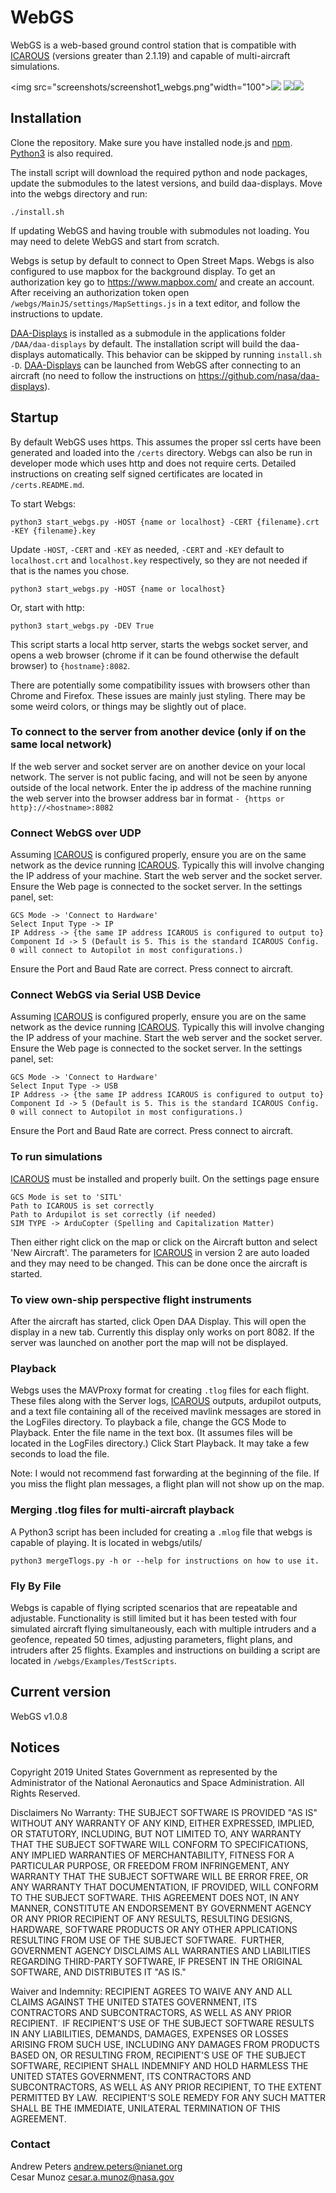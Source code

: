 # WebGS

WebGS is a web-based ground control station that is compatible with [ICAROUS](https://github.com/nasa/icarous) (versions greater than 2.1.19) and capable of multi-aircraft simulations.

<img src="screenshots/screenshot1_webgs.png"width="100">![](screenshots/screenshot2_webgs.png)
![](screenshots/screenshot4_webgs.png)![](screenshots/screenshot3_webgs.png)

## Installation

Clone the repository.
Make sure you have installed node.js and [npm](https://www.npmjs.com/get-npm).
[Python3](https://www.python.org/downloads/) is also required.

The install script will download the required python and node packages, update the submodules to the latest versions, and build daa-displays.
Move into the webgs directory and run:

    ./install.sh

If updating WebGS and having trouble with submodules not loading. You may need to delete WebGS and start from scratch.

Webgs is setup by default to connect to Open Street Maps. Webgs is also configured to use mapbox for the background display. To get an authorization key go to <https://www.mapbox.com/> and create an account. After receiving an authorization token open `/webgs/MainJS/settings/MapSettings.js` in a text editor, and follow the instructions to update.

[DAA-Displays](https://github.com/nasa/daa-displays) is installed as a submodule in the applications folder `/DAA/daa-displays` by default. The installation script will build the daa-displays automatically. This behavior can be skipped by running `install.sh -D`. [DAA-Displays](https://github.com/nasa/daa-displays) can be launched from WebGS after connecting to an aircraft (no need to follow the instructions on <https://github.com/nasa/daa-displays>).

## Startup
By default WebGS uses https. This assumes the proper ssl certs have been generated and loaded into the `/certs` directory. Webgs can also be run in developer mode which uses http and does not require certs. Detailed instructions on creating self signed certificates are located in `/certs.README.md`.

To start Webgs:

    python3 start_webgs.py -HOST {name or localhost} -CERT {filename}.crt -KEY {filename}.key

Update `-HOST`, `-CERT` and `-KEY` as needed, `-CERT` and `-KEY` default to `localhost.crt` and `localhost.key` respectively, so they are not needed if that is the names you chose.

    python3 start_webgs.py -HOST {name or localhost}

Or, start with http:

    python3 start_webgs.py -DEV True

This script starts a local http server, starts the webgs socket server, and opens a web browser (chrome if it can be found otherwise the default browser) to `{hostname}:8082`.

There are potentially some compatibility issues with browsers other than Chrome and Firefox. These issues are mainly just styling. There may be some weird colors, or things may be slightly out of place.

### To connect to the server from another device (only if on the same local network)

If the web server and socket server are on another device on your local network. The server is not public facing, and will not be seen by anyone outside of the local network. Enter the ip address of the machine running the web server into the browser address bar in format `- {https or http}://<hostname>:8082`

### Connect WebGS over UDP

Assuming [ICAROUS](https://github.com/nasa/icarous) is configured properly, ensure you are on the same network as the device running [ICAROUS](https://github.com/nasa/icarous). Typically this will involve changing the IP address of your machine. Start the web server and the socket server. Ensure the Web page is connected to the socket server. In the settings panel, set:

    GCS Mode -> 'Connect to Hardware'
    Select Input Type -> IP
    IP Address -> {the same IP address ICAROUS is configured to output to}
    Component Id -> 5 (Default is 5. This is the standard ICAROUS Config. 0 will connect to Autopilot in most configurations.)

Ensure the Port and Baud Rate are correct. Press connect to aircraft.

### Connect WebGS via Serial USB Device

Assuming [ICAROUS](https://github.com/nasa/icarous) is configured properly, ensure you are on the same network as the device running [ICAROUS](https://github.com/nasa/icarous). Typically this will involve changing the IP address of your machine. Start the web server and the socket server. Ensure the Web page is connected to the socket server. In the settings panel, set:

    GCS Mode -> 'Connect to Hardware'
    Select Input Type -> USB
    IP Address -> {the same IP address ICAROUS is configured to output to}
    Component Id -> 5 (Default is 5. This is the standard ICAROUS Config. 0 will connect to Autopilot in most configurations.)

Ensure the Port and Baud Rate are correct. Press connect to aircraft.

### To run simulations

[ICAROUS](https://github.com/nasa/icarous) must be installed and properly built. On the settings page ensure

    GCS Mode is set to 'SITL'
    Path to ICAROUS is set correctly
    Path to Ardupilot is set correctly (if needed)
    SIM TYPE -> ArduCopter (Spelling and Capitalization Matter)

Then either right click on the map or click on the Aircraft button and select 'New Aircraft'. The parameters for [ICAROUS](https://github.com/nasa/icarous) in version 2 are auto loaded and they may need to be changed. This can be done once the aircraft is started.

### To view own-ship perspective flight instruments

After the aircraft has started, click Open DAA Display. This will open the display in a new tab. Currently this display only works on port 8082. If the server was launched on another port the map will not be displayed.

### Playback

Webgs uses the MAVProxy format for creating `.tlog` files for each flight. These files along with the Server logs, [ICAROUS](https://github.com/nasa/icarous) outputs, ardupilot outputs, and a text file containing all of the received mavlink messages are stored in the LogFiles directory. To playback a file, change the GCS Mode to Playback. Enter the file name in the text box. (It assumes files will be located in the LogFiles directory.) Click Start Playback. It may take a few seconds to load the file.

Note: I would not recommend fast forwarding at the beginning of the file. If you miss the flight plan messages, a flight plan will not show up on the map.

### Merging .tlog files for multi-aircraft playback

A Python3 script has been included for creating a `.mlog` file that webgs is capable of playing. It is located in webgs/utils/

    python3 mergeTlogs.py -h or --help for instructions on how to use it.

### Fly By File

Webgs is capable of flying scripted scenarios that are repeatable and adjustable. Functionality is still limited but it has been tested with four simulated aircraft flying simultaneously, each with multiple intruders and a geofence, repeated 50 times, adjusting parameters, flight plans, and intruders after 25 flights. Examples and instructions on building a script are located in `/webgs/Examples/TestScripts`.

## Current version

WebGS v1.0.8

## Notices

Copyright 2019 United States Government as represented by the Administrator of the National Aeronautics
and Space Administration. All Rights Reserved.

Disclaimers
No Warranty: THE SUBJECT SOFTWARE IS PROVIDED "AS IS" WITHOUT ANY WARRANTY OF ANY
KIND, EITHER EXPRESSED, IMPLIED, OR STATUTORY, INCLUDING, BUT NOT LIMITED TO, ANY
WARRANTY THAT THE SUBJECT SOFTWARE WILL CONFORM TO SPECIFICATIONS, ANY IMPLIED
WARRANTIES OF MERCHANTABILITY, FITNESS FOR A PARTICULAR PURPOSE, OR FREEDOM FROM
INFRINGEMENT, ANY WARRANTY THAT THE SUBJECT SOFTWARE WILL BE ERROR FREE, OR ANY
WARRANTY THAT DOCUMENTATION, IF PROVIDED, WILL CONFORM TO THE SUBJECT SOFTWARE.
THIS AGREEMENT DOES NOT, IN ANY MANNER, CONSTITUTE AN ENDORSEMENT BY GOVERNMENT
AGENCY OR ANY PRIOR RECIPIENT OF ANY RESULTS, RESULTING DESIGNS, HARDWARE,
SOFTWARE PRODUCTS OR ANY OTHER APPLICATIONS RESULTING FROM USE OF THE SUBJECT
SOFTWARE.  FURTHER, GOVERNMENT AGENCY DISCLAIMS ALL WARRANTIES AND LIABILITIES
REGARDING THIRD-PARTY SOFTWARE, IF PRESENT IN THE ORIGINAL SOFTWARE, AND
DISTRIBUTES IT "AS IS."

Waiver and Indemnity:
RECIPIENT AGREES TO WAIVE ANY AND ALL CLAIMS AGAINST THE UNITED
STATES GOVERNMENT, ITS CONTRACTORS AND SUBCONTRACTORS, AS WELL AS ANY PRIOR
RECIPIENT.  IF RECIPIENT'S USE OF THE SUBJECT SOFTWARE RESULTS IN ANY LIABILITIES,
DEMANDS, DAMAGES, EXPENSES OR LOSSES ARISING FROM SUCH USE, INCLUDING ANY
DAMAGES FROM PRODUCTS BASED ON, OR RESULTING FROM, RECIPIENT'S USE OF THE SUBJECT
SOFTWARE, RECIPIENT SHALL INDEMNIFY AND HOLD HARMLESS THE UNITED STATES
GOVERNMENT, ITS CONTRACTORS AND SUBCONTRACTORS, AS WELL AS ANY PRIOR RECIPIENT,
TO THE EXTENT PERMITTED BY LAW.  RECIPIENT'S SOLE REMEDY FOR ANY SUCH MATTER SHALL
BE THE IMMEDIATE, UNILATERAL TERMINATION OF THIS AGREEMENT.

### Contact

Andrew Peters andrew.peters@nianet.org  
Cesar Munoz cesar.a.munoz@nasa.gov
